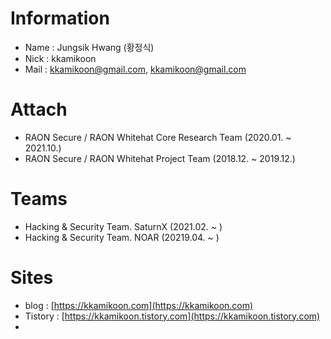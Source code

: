 # Information
* Name : Jungsik Hwang (황정식)
* Nick : kkamikoon
* Mail : kkamikoon@gmail.com, kkamikoon@gmail.com

# Attach
* RAON Secure / RAON Whitehat Core Research Team (2020.01. ~ 2021.10.)
* RAON Secure / RAON Whitehat Project Team (2018.12. ~ 2019.12.)

# Teams
* Hacking & Security Team. SaturnX (2021.02. ~ )
* Hacking & Security Team. NOAR (20219.04. ~ )

# Sites
* blog : [https://kkamikoon.com](https://kkamikoon.com)
* Tistory : [https://kkamikoon.tistory.com](https://kkamikoon.tistory.com)
*


<!--
**kkamikoon/kkamikoon** is a ✨ _special_ ✨ repository because its `README.md` (this file) appears on your GitHub profile.

Here are some ideas to get you started:

- 🔭 I’m currently working on ...
- 🌱 I’m currently learning ...
- 👯 I’m looking to collaborate on ...
- 🤔 I’m looking for help with ...
- 💬 Ask me about ...
- 📫 How to reach me: ...
- 😄 Pronouns: ...
- ⚡ Fun fact: ...
-->
